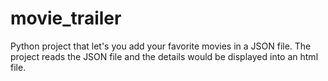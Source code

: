 # movie_trailer
Python project that let's you add your favorite movies in a JSON file. The project reads the JSON file and the details would be displayed into an html file.
